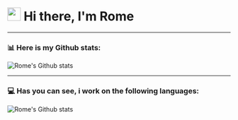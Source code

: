 # <img src="https://media1.tenor.com/images/f38bd4f0ae23b4d7d594c388ab4f09ed/tenor.gif?itemid=12359359" width="30"/> Hi there, I'm Rome

---

### 📊 Here is my Github stats:
<img alt="Rome's Github stats" src="https://github-readme-stats.vercel.app/api?username=whire-coder&show_icons=true&hide_border=true&theme=dracula" /> 

---

### 💻 Has you can see, i work on the following languages:
<img alt="Rome's Github stats" src="https://github-readme-stats.vercel.app/api/top-langs/?username=whire-coder&layout=compact)" /> 
